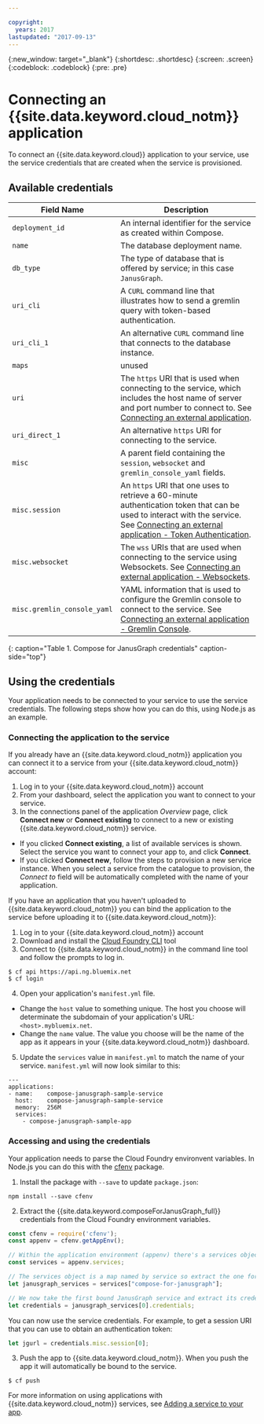 ```yaml
---

copyright:
  years: 2017
lastupdated: "2017-09-13"
---
```


{:new_window: target="_blank"}
{:shortdesc: .shortdesc}
{:screen: .screen}
{:codeblock: .codeblock}
{:pre: .pre}

# Connecting an {{site.data.keyword.cloud_notm}} application

To connect an {{site.data.keyword.cloud}} application to your service, use the service credentials that are created when the service is provisioned.

## Available credentials

Field Name|Description
----------|-----------
`deployment_id`|An internal identifier for the service as created within Compose.
`name`|The database deployment name.
`db_type`|The type of database that is offered by service; in this case `JanusGraph`.
`uri_cli`|A `CURL` command line that illustrates how to send a gremlin query with token-based authentication.
`uri_cli_1`|An alternative `CURL` command line that connects to the database instance.
`maps`|unused
`uri`|The `https` URI that is used when connecting to the service, which includes the host name of server and port number to connect to. See [Connecting an external application](./connecting-external.html).
`uri_direct_1`|An alternative `https` URI for connecting to the service.
`misc`|A parent field containing the `session`, `websocket` and `gremlin_console_yaml` fields.
`misc.session`| An `https` URI that one uses to retrieve a 60-minute authentication token that can be used to interact with the service. See [Connecting an external application - Token Authentication](./connecting-external.html#token-authentication).
`misc.websocket`|The `wss` URIs that are used when connecting to the service using Websockets. See [Connecting an external application - Websockets](./connecting-external.html#websockets).
`misc.gremlin_console_yaml`|YAML information that is used to configure the Gremlin console to connect to the service.  See [Connecting an external application - Gremlin Console](./connecting-external.html#gremlin-console).
{: caption="Table 1. Compose for JanusGraph credentials" caption-side="top"}

## Using the credentials

Your application needs to be connected to your service to use the service credentials. The following steps show how you can do this, using Node.js as an example.

### Connecting the application to the service

If you already have an {{site.data.keyword.cloud_notm}} application you can connect it to a service from your {{site.data.keyword.cloud_notm}} account:

1. Log in to your {{site.data.keyword.cloud_notm}} account
2. From your dashboard, select the application you want to connect to your service.
3. In the connections panel of the application _Overview_ page, click **Connect new** or **Connect existing** to connect to a new or existing {{site.data.keyword.cloud_notm}} service.

  - If you clicked **Connect existing**, a list of available services is shown. Select the service you want to connect your app to, and click **Connect**.
  - If you clicked **Connect new**, follow the steps to provision a new service instance. When you select a service from the catalogue to provision, the _Connect to_ field will be automatically completed with the name of your application.

If you have an application that you haven't uploaded to {{site.data.keyword.cloud_notm}} you can bind the application to the service before uploading it to {{site.data.keyword.cloud_notm}}: 

1. Log in to your {{site.data.keyword.cloud_notm}} account
2. Download and install the [Cloud Foundry CLI](https://github.com/cloudfoundry/cli) tool
3. Connect to {{site.data.keyword.cloud_notm}} in the command line tool and follow the prompts to log in.

  ```
  $ cf api https://api.ng.bluemix.net
  $ cf login
  ```

4. Open your application's `manifest.yml` file.

  - Change the `host` value to something unique. The host you choose will determinate the subdomain of your application's URL:  `<host>.mybluemix.net`.
  - Change the `name` value. The value you choose will be the name of the app as it appears in your {{site.data.keyword.cloud_notm}} dashboard.

5. Update the `services` value in `manifest.yml` to match the name of your service. `manifest.yml` will now look similar to this:

  ```
  ---
  applications:
  - name:    compose-janusgraph-sample-service
    host:    compose-janusgraph-sample-service
    memory:  256M
    services:
      - compose-janusgraph-sample-app
  ```

### Accessing and using the credentials

Your application needs to parse the Cloud Foundry environvent variables. In Node.js you can do this with the [cfenv](https://www.npmjs.com/package/cfenv) package.

1. Install the package with `--save` to update `package.json`:

  ```
  npm install --save cfenv
  ```

2. Extract the {{site.data.keyword.composeForJanusGraph_full}} credentials from the Cloud Foundry environment variables.

  ```javascript
  const cfenv = require('cfenv');
  const appenv = cfenv.getAppEnv();

  // Within the application environment (appenv) there's a services object
  const services = appenv.services;

  // The services object is a map named by service so extract the one for JanusGraph
  let janusgraph_services = services["compose-for-janusgraph"];

  // We now take the first bound JanusGraph service and extract its credentials object
  let credentials = janusgraph_services[0].credentials;
  ```

  You can now use the service credentials. For example, to get a session URI that you can use to obtain an authentication token:

  ```javascript
  let jgurl = credentials.misc.session[0];
  ```

3. Push the app to {{site.data.keyword.cloud_notm}}. When you push the app it will automatically be bound to the service.

  ```
  $ cf push
  ```

For more information on using applications with {{site.data.keyword.cloud_notm}} services, see [Adding a service to your app](https://console.bluemix.net/docs/services/reqnsi.html#add_service).
